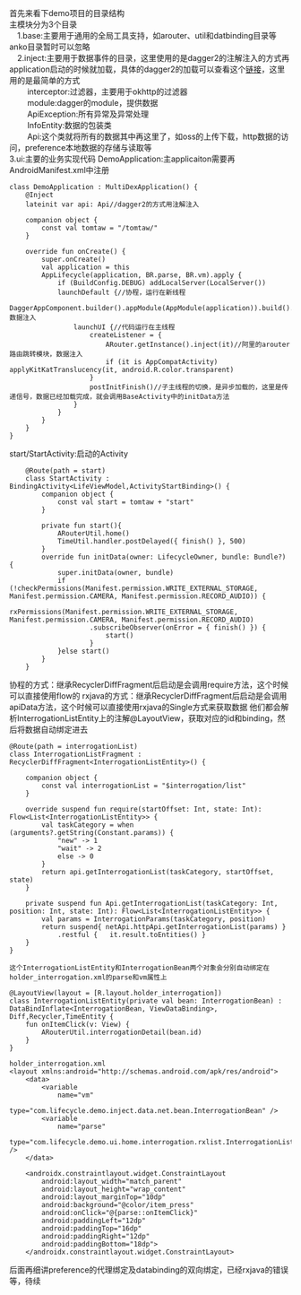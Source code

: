 首先来看下demo项目的目录结构<br>
主模块分为3个目录<br>
&ensp;&ensp;1.base:主要用于通用的全局工具支持，如arouter、util和datbinding目录等 anko目录暂时可以忽略<br>
&ensp;&ensp;2.inject:主要用于数据事件的目录，这里使用的是dagger2的注解注入的方式再application启动的时候就加载，具体的dagger2的加载可以查看这个[链接](https://blog.csdn.net/shusheng0007/article/details/80950117)，这里用的是最简单的方式<br>
&ensp;&ensp; &ensp;&ensp;interceptor:过滤器，主要用于okhttp的过滤器<br>
&ensp;&ensp; &ensp;&ensp;module:dagger的module，提供数据<br>
&ensp;&ensp; &ensp;&ensp;ApiException:所有异常及异常处理<br>
&ensp;&ensp; &ensp;&ensp;InfoEntity:数据的包装类<br>
&ensp;&ensp; &ensp;&ensp;Api:这个类就将所有的数据其中再这里了，如oss的上传下载，http数据的访问，preference本地数据的存储与读取等<br>
   3.ui:主要的业务实现代码
DemoApplication:主applicaiton需要再AndroidManifest.xml中注册
```
class DemoApplication : MultiDexApplication() {
    @Inject
    lateinit var api: Api//dagger2的方式用注解注入

    companion object {
        const val tomtaw = "/tomtaw/"
    }

    override fun onCreate() {
        super.onCreate()
        val application = this
        AppLifecycle(application, BR.parse, BR.vm).apply {
            if (BuildConfig.DEBUG) addLocalServer(LocalServer())
            launchDefault {//协程，运行在新线程
                DaggerAppComponent.builder().appModule(AppModule(application)).build().inject(application)//dagger数据注入
                launchUI {//代码运行在主线程
                    createListener = {
                        ARouter.getInstance().inject(it)//阿里的arouter路由跳转模块，数据注入
                        if (it is AppCompatActivity) applyKitKatTranslucency(it, android.R.color.transparent)
                    }
                    postInitFinish()//子主线程的切换，是异步加载的，这里是传递信号，数据已经加载完成，就会调用BaseActivity中的initData方法
                }
            }
        }
    }
}

```
start/StartActivity:启动的Activity
```
    @Route(path = start)
    class StartActivity : BindingActivity<LifeViewModel,ActivityStartBinding>() {
        companion object {
            const val start = tomtaw + "start"
        }
    
        private fun start(){
            ARouterUtil.home()
            TimeUtil.handler.postDelayed({ finish() }, 500)
        }
        override fun initData(owner: LifecycleOwner, bundle: Bundle?) {
            super.initData(owner, bundle)
            if (!checkPermissions(Manifest.permission.WRITE_EXTERNAL_STORAGE, Manifest.permission.CAMERA, Manifest.permission.RECORD_AUDIO)) {
                rxPermissions(Manifest.permission.WRITE_EXTERNAL_STORAGE, Manifest.permission.CAMERA, Manifest.permission.RECORD_AUDIO)
                    .subscribeObserver(onError = { finish() }) {
                        start()
                    }
            }else start()
        }    
    }
```
协程的方式：继承RecyclerDiffFragment后启动是会调用require方法，这个时候可以直接使用flow的
rxjava的方式：继承RecyclerDiffFragment后启动是会调用apiData方法，这个时候可以直接使用rxjava的Single方式来获取数据
他们都会解析InterrogationListEntity上的注解@LayoutView，获取对应的id和binding，然后将数据自动绑定进去
```
@Route(path = interrogationList)
class InterrogationListFragment : RecyclerDiffFragment<InterrogationListEntity>() {

    companion object {
        const val interrogationList = "$interrogation/list"
    }
   
    override suspend fun require(startOffset: Int, state: Int): Flow<List<InterrogationListEntity>> {
        val taskCategory = when (arguments?.getString(Constant.params)) {
            "new" -> 1
            "wait" -> 2
            else -> 0
        }
        return api.getInterrogationList(taskCategory, startOffset, state)
    }

    private suspend fun Api.getInterrogationList(taskCategory: Int, position: Int, state: Int): Flow<List<InterrogationListEntity>> {
        val params = InterrogationParams(taskCategory, position)
        return suspend{ netApi.httpApi.getInterrogationList(params) }
            .restful {   it.result.toEntities() }
    }    
}

这个InterrogationListEntity和InterrogationBean两个对象会分别自动绑定在holder_interrogation.xml的parse和vm属性上

@LayoutView(layout = [R.layout.holder_interrogation])
class InterrogationListEntity(private val bean: InterrogationBean) : DataBindInflate<InterrogationBean, ViewDataBinding>, Diff,Recycler,TimeEntity {
    fun onItemClick(v: View) {
        ARouterUtil.interrogationDetail(bean.id)
    }
}

holder_interrogation.xml
<layout xmlns:android="http://schemas.android.com/apk/res/android">
    <data>
        <variable
            name="vm"
            type="com.lifecycle.demo.inject.data.net.bean.InterrogationBean" />
        <variable
            name="parse"
            type="com.lifecycle.demo.ui.home.interrogation.rxlist.InterrogationListEntity" />
    </data>

    <androidx.constraintlayout.widget.ConstraintLayout
        android:layout_width="match_parent"
        android:layout_height="wrap_content"
        android:layout_marginTop="10dp"
        android:background="@color/item_press"
        android:onClick="@{parse::onItemClick}"
        android:paddingLeft="12dp"
        android:paddingTop="16dp"
        android:paddingRight="12dp"
        android:paddingBottom="18dp">
    </androidx.constraintlayout.widget.ConstraintLayout>
```
后面再细讲preference的代理绑定及databinding的双向绑定，已经rxjava的错误等，待续

